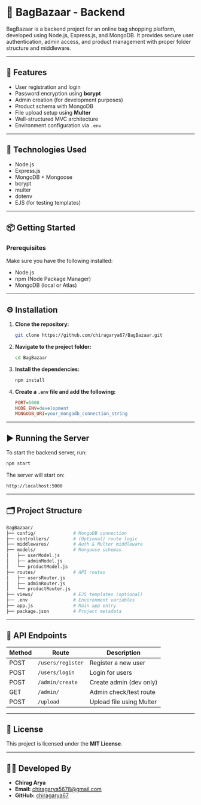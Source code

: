 
# 👜 BagBazaar - Backend

BagBazaar is a backend project for an online bag shopping platform, developed using Node.js, Express.js, and MongoDB. It provides secure user authentication, admin access, and product management with proper folder structure and middleware.

---

## 🚀 Features

- User registration and login  
- Password encryption using **bcrypt**  
- Admin creation (for development purposes)  
- Product schema with MongoDB  
- File upload setup using **Multer**  
- Well-structured MVC architecture  
- Environment configuration via `.env`  

---

## 🧰 Technologies Used

- Node.js  
- Express.js  
- MongoDB + Mongoose  
- bcrypt  
- multer  
- dotenv  
- EJS (for testing templates)

---

## 📦 Getting Started

### Prerequisites

Make sure you have the following installed:

- Node.js
- npm (Node Package Manager)
- MongoDB (local or Atlas)

---

## ⚙️ Installation

1. **Clone the repository:**

   ```bash
   git clone https://github.com/chiragarya67/BagBazaar.git
   ```

2. **Navigate to the project folder:**

   ```bash
   cd BagBazaar
   ```

3. **Install the dependencies:**

   ```bash
   npm install
   ```

4. **Create a `.env` file and add the following:**

   ```ini
   PORT=5000
   NODE_ENV=development
   MONGODB_URI=your_mongodb_connection_string
   ```

---

## ▶️ Running the Server

To start the backend server, run:

```bash
npm start
```

The server will start on:

```
http://localhost:5000
```

---

## 🗂️ Project Structure

```bash
BagBazaar/
├── config/              # MongoDB connection
├── controllers/         # (Optional) route logic
├── middlewares/         # Auth & Multer middleware
├── models/              # Mongoose schemas
│   ├── userModel.js
│   ├── adminModel.js
│   └── productModel.js
├── routes/              # API routes
│   ├── usersRouter.js
│   ├── adminRouter.js
│   └── productRouter.js
├── views/               # EJS templates (optional)
├── .env                 # Environment variables
├── app.js               # Main app entry
├── package.json         # Project metadata
```

---

## 📡 API Endpoints

| Method | Route               | Description                   |
|--------|---------------------|-------------------------------|
| POST   | `/users/register`   | Register a new user           |
| POST   | `/users/login`      | Login for users               |
| POST   | `/admin/create`     | Create admin (dev only)       |
| GET    | `/admin/`           | Admin check/test route        |
| POST   | `/upload`           | Upload file using Multer      |

---

## 🪪 License

This project is licensed under the **MIT License**.

---

## 🙋‍♂️ Developed By

- **Chirag Arya**  
- **Email:** chiragarya5678@gmail.com  
- **GitHub:** [chiragarya67](https://github.com/chiragarya67)
